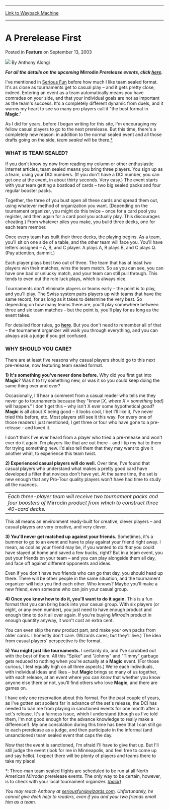 
---
[Link to Wayback Machine](https://web.archive.org/web/20211019031347/https://magic.wizards.com/en/articles/archive/feature/prerelease-first-2003-09-13)

[_metadata_:author]:- "Anthony Alongi"
[_metadata_:description]:- "For all the details on the upcoming Mirrodin Prerelease events, click here. I've mentioned in Serious Fun before how much I like team sealed format. It's as close as tournaments get to casual play – and it gets pretty close, indeed. Entering an event as a team automatically means you have comrades on your side, and that your individual goals are not as important as the team's"
[_metadata_:generator]:- "Drupal 7 (http://drupal.org)"
[_metadata_:publish_date]:- "2003-09-13"
[_metadata_:title]:- "A Prerelease First"
[_metadata_:wayback_capture_timestamp]:- "2021-10-19 03:13:47+00:00"
[_metadata_:wayback_raw_url]:- "https://web.archive.org/web/20211019031347id_/https://magic.wizards.com/en/articles/archive/feature/prerelease-first-2003-09-13"
[_metadata_:wayback_url]:- "https://magic.wizards.com/en/articles/archive/feature/prerelease-first-2003-09-13"
---


A Prerelease First
==================



 Posted in **Feature**
 on September 13, 2003 






![](https://media.magic.wizards.com/styles/auth_small/public/images/person/authorpic_anthonyalongi.jpg)
By Anthony Alongi











***For all the details on the upcoming* Mirrodin *Prerelease events, click [here](http://archive.wizards.com/default.asp?x=events/magic/prereleases).*** 

I've mentioned in [Serious Fun](http://archive.wizards.com/Magic/Magazine/Article.aspx?x=mtgcom/columnarchive&column=SeriousFun) before how much I like team sealed format. It's as close as tournaments get to casual play – and it gets pretty close, indeed. Entering an event as a team automatically means you have comrades on your side, and that your individual goals are not as important as the team's success. It's a completely different dynamic from duels, and it warms my heart to see so many pro players call it "the best format in **Magic**."

As I did for years, before I began writing for this site, I'm encouraging my fellow casual players to go to the next prerelease. But this time, there's a completely new reason: in addition to the normal sealed event and all those drafts going on the side, *team sealed* will be there.[\*](#footnote)

### WHAT IS TEAM SEALED?

If you don't know by now from reading my column or other enthusiastic Internet articles, team sealed means you bring three players. You sign up as a team, using your DCI numbers. (If you don't have a DCI number, you can get one at the event, in about thirty seconds. Very easy.) The event starts with your team getting a boatload of cards – two big sealed packs and four regular booster packs.

Together, the three of you bust open all these cards and spread them out, using whatever method of organization you want. (Depending on the tournament organizer, you might do this twice – once for a card pool you register, and then again for a card pool you actually play. This discourages cheating.) From whatever piles you make, you build three decks, one for each team member.

Once every team has built their three decks, the playing begins. As a team, you'll sit on one side of a table, and the other team will face you. You'll have letters assigned – A, B, and C player. A plays A, B plays B, and C plays Q. (Pay attention, dammit.)

Each player plays best two out of three. The team that has at least two players win their matches, wins the team match. So as you can see, you can have one bad or unlucky match, and your team can still pull through. This tends to even out the role luck plays, which is always nice.

Tournaments don't eliminate players or teams early – the point is to play, and you'll play. The Swiss system pairs players up with teams that have the same record, for as long as it takes to determine the very best. So depending on how many teams there are, you'll play somewhere between three and six team matches – but the point is, you'll play for as long as the event takes. 

For detailed floor rules, go [**here**](http://www.wizards.com/dci/downloads/03-04_Magic_FR.doc). But you don't need to remember all of that – the tournament organizer will walk you through everything, and you can always ask a judge if you get confused.

### WHY SHOULD YOU CARE?

There are at least five reasons why casual players should go to this next pre-release, now featuring team sealed format.

**1) It's something you've never done before.** Why did you first get into **Magic**? Was it to try something new, or was it so you could keep doing the same thing over and over?

Occasionally, I'll hear a comment from a casual reader who tells me they never go to tournaments because they "know [*X, where X = something bad*] will happen." I don't get this – why isn't X ever some hypothetical *good*? **Magic** is all about X being good – it looks cool, I bet I'll like it, I've never tried this before, etc. Most players still see it this way. For every one of those readers I just mentioned, I get three or four who have gone to a pre-release – and loved it.

I don't think I've ever heard from a player who tried a pre-release and won't ever do it again. I'm players like that are out there – and I tip my hat to them for trying something new. I'd also tell them that they may want to give it another whirl, to experience this team twist.

**2) Experienced casual players will do well.** Over time, I've found that casual players who understand what makes a pretty good card have developed a filter that novices don't have yet. At the same time, the set is new enough that any Pro-Tour quality players won't have had time to study all the nuances. 



|  |
| --- |
| *Each three-player team will receive two tournament packs and four boosters of* Mirrodin *product from which to construct three 40-card decks.* |

This all means an environment ready-built for creative, clever players – and casual players are very creative, and very clever.

**3) You'll never get matched up against your friends.** Sometimes, it's a bummer to go to an event and have to play against your friend right away. I mean, as cool as your friend may be, if you wanted to do *that* you could have stayed at home and saved a few bucks, right? But in a team event, you put your friends on your team – and you can play alongside them all day, and face off against different opponents and ideas.

Even if you don't have two friends who can go that day, you should head up there. There will be other people in the same situation, and the tournament organizer will help you find each other. Who knows? Maybe you'll make a new friend, even someone who can join your casual group. 

**4) Once you know how to do it, you'll want to do it again.** This is a fun format that you can bring back into your casual group. With six players (or eight, or any even number), you just need to have enough product and enough time to do it all over again. If you're buying *Mirrodin* product in enough quantity anyway, it won't cost an extra cent. 

You can even skip the new product part, and make your own packs from older cards. I honestly don't care. (Wizards cares; but they'll live.) The idea from casual players' perspective is the format.

**5) You might just like tournaments.** I certainly do, and I've scrubbed out with the best of them. All this "Spike" and "Johnny" and "Timmy" garbage gets reduced to nothing when you're actually at a **Magic** event. (For those curious, I test equally high on all three aspects.) We're each individuals, with individual ideas and likes – but **Magic** brings so many of us together, with each release, at an event where you can *know* that whether you know anyone else there or not, you'll find others who love **Magic**, and there are games on.

I have only one reservation about this format. For the past couple of years, as I've gotten set spoilers far in advance of the set's release, the DCI has needed to ban me from playing in sanctioned events for one month after a set's release. It's a fairness issue, which I understand (though as I've told them, I'm not good enough for the advance knowledge to really make a difference!). My one consolation during this time has been that I can still go to each prerelease as a judge, and then participate in the informal (and unsanctioned) team sealed event that caps the day.

Now that the event is sanctioned, I'm afraid I'll have to give that up. But I'll still judge the event (look for me in Minneapolis, and feel free to come up and say hello). I expect there will be plenty of players and teams there to take my place!

\*: Three-man team sealed flights are scheduled to be run at all North American *Mirrodin* prerelease events. The only way to be certain, however, is to check with your local tournament organizer. *[(back)](#back)*

*You may reach Anthony at [seriousfun@wizards.com](mailto:seriousfun@wizards.com). Unfortunately, he cannot give deck help to readers, even if you and your two friends email him as a team.*





